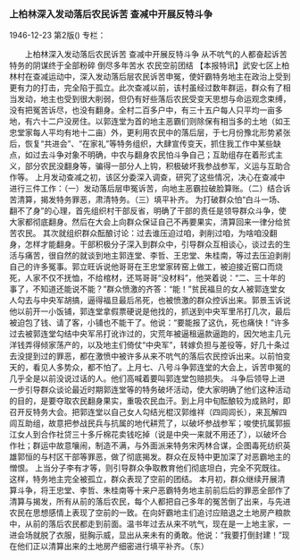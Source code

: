 ### 上柏林深入发动落后农民诉苦  查减中开展反特斗争

1946-12-23
第2版()
专栏：

　　上柏林深入发动落后农民诉苦
    查减中开展反特斗争
    从不吭气的人都奋起诉苦
    特务的阴谋终于全部粉碎
    倒尽多年苦水
    农民空前团结
    【本报特讯】武安七区上柏林村在查减运动中，深入发动落后层农民诉苦申冤，使奸霸特务地主在政治上受到更有力的打击，完全陷于孤立。此次查减以前，该村虽经过数年群运，群众有了相当发动，地主也受到很大削弱，但仍有好些落后农民受变天思想与命运观念束缚，没有把冤苦诉尽，也没有翻身。全村二百多户中，有三十五户每人只平均一亩多地，有六十二户没房住。以郭连堂为首的地主恶霸们则除保有相当多的土地（如王忠堂家每人平均有地十二亩）外，更利用农民中的落后层，于七月份豫北形势紧张后，恢复“共进会”、“在家礼”等特务组织，大肆宣传变天，抓住我工作中某些缺点，如过去斗争对象不明确，中农与翻身农民怕斗争自己；互助组存在着形式主义，部分农民没翻身等，骗得一部分人上钩，积极破坏我参战参军，义运与互助合作等。
    上月发动查减之初，该区分委深入调查，研究了这些情况，决心在查减中进行三件工作：（一）发动落后层申冤诉苦，向地主恶霸拉破脸算账。（二）结合诉苦清算，揭发特务罪恶，肃清特务。（三）填平补齐。
    为打破群众怕“白斗一场、翻不了身”的心理，首先组织村干部反省，明确了干部的责任是领导群众斗争，使大家都彻底翻身。然后在大会上向群众保证自己不再要果实，清算回来一律分给贫苦农民。
    其次就组织群众酝酿讨论：过去谁压迫过咱，剥削过咱，为啥咱没翻身，怎样才能翻身。干部积极分子深入到群众中，引导群众互相谈心，谈过去的生活与痛苦，很自然的就谈到地主郭连堂、李哲、王忠堂、朱桂南，等过去压迫剥削自己的许多冤事。郭立旺诉说他哥哥在王忠堂家砖窑上做工，被迫接近窑口而烧死，人家不仅不抚恤，不给棺材，还骂哥哥“没材料”，他哭着说：“二、三十年的事了，不知道还能说不能？”群众愤激的齐答：“能！”贫民福旦的女人被郭连堂女人勾去与中央军胡搞，逼得福旦最后吊死，也被愤激的群众控诉出来。郭景玉诉说他以前开一小饭铺，郭连堂拿假票硬说是他找的，抓送到中央军里吊打几次，最后被迫包了钱、请了客，小铺也不能干了。他说：“要能报了这仇，死也痛快！”许多过去被郭连堂勾结中央军吊打讹诈过的，灾荒年被逼租逼款逼跑的，因欠地主几元洋钱弄得倾家荡产的，以及地主们倚仗“中央军”，转嫁负担与差役等，好几十条过去没提到过的罪恶，都在激愤中被许多从来不吭气的落后农民控诉出来。以前怕变天的，看见人多势众，都不怕了。上月七、八号斗争郭连堂的大会上，诉苦申冤的几乎全是以前没说过话的人。他们高喊着要叫郭连堂包赔损失。
    斗争后领导上进一步引导群众谈论最近时期郭连堂等的特务破坏活动，使大家明确了他们这种活动的目的，是要夺取农民翻身果实，重吸农民血汗。到上月中旬酝酿较为成熟时，即召开反特务大会。把郭连堂以自己女人勾结光棍汉郭维祥（四闾闾长），来瓦解四闾互助组，故意把参战民兵与抗属的地代耕荒了，以破坏参战参军；唆使抗属郭振江女人到合作社贷三十多斤棉花卖钱吃掉（说是中央一来就不用还了），以破坏合作社；群运中故意嚷闹，制造不满，与外面派来特务宋丙林合谋，企图毒死纺织英雄郭恒的与村区干部等罪恶，做了彻底揭发。群众在反特中更加深了对恶霸地主的憎恨。
    上当分子李有才等，则引导群众争取教育他们彻底坦白，完全不究既往。这样，特务地主完全被孤立，群众表现了空前的团结。
    本月初，群众继续开展清算斗争，将王忠堂、李哲、朱桂南等十来户恶霸特务地主前前后后的罪恶全部作了清算与揭发，所有从前的落后农民，每个人都把自己多年的冤苦倒了出来，与先进农民在思想感情上表现了空前的一致。在向奸霸地主们追讨应赔退之土地房产粮款中，从前的落后农民都走到前面。温书年过去从来不吭气，现在是一上地主家，一进会场就脱了衣服，挺胸示威，显出从来未有的勇敢。他说：“我要打倒封建！”现在他们正以清算出来的土地房产细密进行填平补齐。（东）
